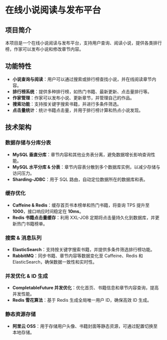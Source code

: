 # 在线小说阅读与发布平台

## 项目简介

本项目是一个在线小说阅读与发布平台，支持用户查询、阅读小说，提供各类排行榜，作家可以发布小说和修改章节内容。

## 功能特性

- **小说查询与阅读**：用户可以通过搜索或排行榜查找小说，并在线阅读章节内容。
- **排行榜系统**：提供多种排行榜，如热门书籍、最新更新、点击量排行等。
- **作家管理**：作家可以发布小说、更新章节，并管理自己的作品。
- **搜索功能**：支持按关键字搜索书籍，并进行多条件筛选。
- **点击量统计**：统计书籍点击量，并用于排行榜计算和热点小说发现。

## 技术架构

### 数据存储与分库分表

- **MySQL 垂直分库**：章节内容和其他业务表分离，避免数据增长影响查询性能。
- **MySQL 水平分库 & 分表**：章节内容表分散到多个数据库实例，以减少存储与访问压力。
- **Sharding-JDBC**：用于 SQL 路由，自动定位数据所在的数据库和表。

### 缓存优化

- **Caffeine & Redis**：缓存首页书本榜单和热门书籍，将查询 TPS 提升至 **1000**，接口响应时间稳定在 **10ms**。
- **Redis 书籍点击量缓存**：利用 XXL-JOB 定期将点击量持久化到数据库，并更新热门书籍榜单。

### 搜索 & 消息队列

- **ElasticSearch**：支持按关键字搜索书籍，并提供多条件筛选排行榜功能。
- **RabbitMQ**：同步书籍、章节内容等数据变化至 Caffeine、Redis 和 ElasticSearch，确保数据一致性和实时性。

### 并发优化 & ID 生成

- **CompletableFuture 并发优化**：优化首页、书籍信息和章节内容查询，提高并发性能。
- **Redis 雪花算法**：基于 Redis 生成全局唯一用户 ID，确保高效 ID 生成。

### 静态资源存储

- **阿里云 OSS**：用于存储用户头像、书籍封面等静态资源，可通过配置切换至本地存储。

